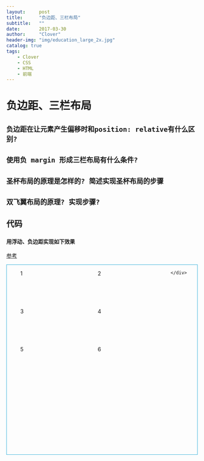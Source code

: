 ```yaml
---
layout:     post
title:      "负边距、三栏布局"
subtitle:   ""
date:       2017-03-30
author:     "Clover"
header-img: "img/education_large_2x.jpg"
catalog: true
tags:
    - Clover
    - CSS
    - HTML
    - 前端
---
```


# 负边距、三栏布局

## `负边距在让元素产生偏移时和position: relative有什么区别?`

## `使用负 margin 形成三栏布局有什么条件?`

## `圣杯布局的原理是怎样的? 简述实现圣杯布局的步骤`

## `双飞翼布局的原理? 实现步骤?`

## 代码

### `用浮动、负边距实现如下效果` 

[参考](http://js.jirengu.com/fag/2/edit)

<style>

.demo{
height:500px;
border:1px solid #38b1da;
}
.demo ul{
list-style:none;
}

.main{
width:600px;
background:#ccc;
}

.ulnav li{
	float:left;
	width:192px;
    margin-left:12px;
    height:100px;
}


</style>

<div class="demo">
	<div class="content">
    	<div class="main">
        	<ul class="ulnav">
            	<li>1</li>
                <li>2</li>
                <li>3</li>
                <li>4</li>
                <li>5</li>
                <li>6</li>
            </ul>
        </div>
    
    </div>
</div>
